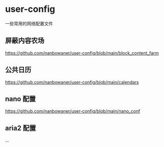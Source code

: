 # user-config 

一些常用的网络配置文件

## 屏蔽内容农场

https://github.com/nanbowaner/user-config/blob/main/block_content_farm

## 公共日历 

https://github.com/nanbowaner/user-config/blob/main/calendars

## nano 配置  

https://github.com/nanbowaner/user-config/blob/main/nano_conf

## aria2 配置  

...

